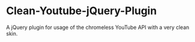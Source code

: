 Clean-Youtube-jQuery-Plugin
===========================

A jQuery plugin for usage of the chromeless YouTube API with a very clean skin.